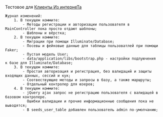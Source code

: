 Тестовое для [Клиенты Из интернеТа](https://ulyanovsk.hh.ru/employer/996841)

    Журнал изменений:
        1. В текущем коммите:
            - Методы регистрации и авторизации пользователя в MainController пока просто отдают шаблоны;
            - Шаблоны и вёрстка;
        2. В текущем коммите:
            - Миграции при помощи Illuminate/Database;
            - Посевы и фейковые данные для таблицы пользоватлей при помощи Faker;
            - Пустая модель User;
            - data/application/libs/bootstrap.php - настройки подлуючения к базе для Illuminate/Database;
        3. В текущем коммите:
            - Простая авторизация и регистрация, без валидаций и защиты входящих данных, сессий и кук;
            - Соотвествующие методы и запросы в базу, а также маршруты;
            - Отдельный контролер для юзеров;
        4. В текущем коммите:
            - jQuery ajax запрос не регистрацию пользователя с валидацей в базовом контролере.
              Ошибки валидации и прочие информационные сообщения пока не выводятся;
            - В seeds_user_table добавлен пользователь admin по-умолчанию;